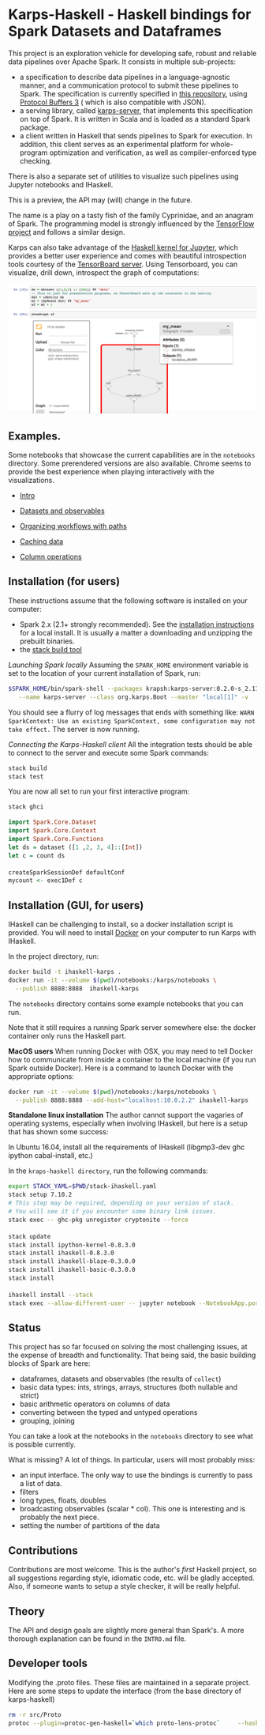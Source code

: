 # Karps-Haskell - Haskell bindings for Spark Datasets and Dataframes

This project is an exploration vehicle for developing safe, robust and reliable
data pipelines over Apache Spark. It consists in multiple sub-projects:
- a specification to describe data pipelines in a language-agnostic manner,
  and a communication protocol to submit these pipelines to Spark. The
  specification is currently specified in [this repository](https://github.com/krapsh/karps-interface), using
   [Protocol Buffers 3](https://developers.google.com/protocol-buffers/docs/proto3) (
    which is also compatible with JSON).
- a serving library, called
  [karps-server](https://github.com/krapsh/kraps-server), that implements this specification on top of Spark.
  It is written in Scala and is loaded as a standard Spark package.
- a client written in Haskell that sends pipelines to Spark for execution. In
  addition, this client serves as an experimental platform for whole-program optimization and verification, as well as compiler-enforced type checking.

There is also a separate set of utilities to visualize such pipelines using
Jupyter notebooks and IHaskell.

This is a preview, the API may (will) change in the future.

The name is a play on a tasty fish of the family Cyprinidae, and an anagram of Spark. The programming model is strongly influenced by the
[TensorFlow project](https://www.tensorflow.org/) and follows a similar design.


Karps can also take advantage of the [Haskell kernel for Jupyter](https://github.com/gibiansky/IHaskell), which provides a better user
experience and comes with beautiful introspection tools courtesy of the
[TensorBoard server](https://www.tensorflow.org/how_tos/summaries_and_tensorboard/). Using
Tensorboard, you can visualize, drill down, introspect the graph of computations:

![image](https://github.com/krapsh/kraps-haskell/raw/master/notebooks/ihaskell-tensorboard.png)


## Examples.

Some notebooks that showcase the current capabilities are in the `notebooks`
directory. Some prerendered versions are also available. Chrome seems to provide
the best experience when playing interactively with the visualizations.

  - [Intro](https://rawgit.com/krapsh/kraps-haskell/master/notebooks/rendered/00_Intro.html)

  - [Datasets and observables](https://rawgit.com/krapsh/kraps-haskell/master/notebooks/rendered/01_Datasets_Dataframes_Observable_DynObservable.html)

  - [Organizing workflows with paths](https://rawgit.com/krapsh/kraps-haskell/master/notebooks/rendered/02_Organizing_workflows.html)

  - [Caching data](https://rawgit.com/krapsh/kraps-haskell/master/notebooks/rendered/03_Caching_data.html)

  - [Column operations](https://rawgit.com/krapsh/kraps-haskell/master/notebooks/rendered/06_Column_operations.html)

## Installation (for users)

These instructions assume that the following software is installed on your computer:
 - Spark 2.x (2.1+ strongly recommended). See the [installation instructions](http://spark.apache.org/docs/latest/#downloading) for a local install. It is usually a matter a downloading and unzipping the prebuilt binaries.
 - the [stack build tool](https://docs.haskellstack.org/en/stable/README/)

_Launching Spark locally_ Assuming the `SPARK_HOME` environment variable is set
to the location of your current installation of Spark, run:
```sh
$SPARK_HOME/bin/spark-shell --packages krapsh:karps-server:0.2.0-s_2.11\
   --name karps-server --class org.karps.Boot --master "local[1]" -v
```

You should see a flurry of log messages that ends with something like: `WARN SparkContext: Use an existing SparkContext, some configuration may not take effect.` The server is now running.

_Connecting the Karps-Haskell client_ All the integration tests should be able
to connect to the server and execute some Spark commands:

```sh
stack build
stack test
```

You are now all set to run your first interactive program:

```sh
stack ghci
```

```haskell
import Spark.Core.Dataset
import Spark.Core.Context
import Spark.Core.Functions
let ds = dataset ([1 ,2, 3, 4]::[Int])
let c = count ds

createSparkSessionDef defaultConf
mycount <- exec1Def c
```

## Installation (GUI, for users)

IHaskell can be challenging to install, so a docker installation script is provided. You will need to install [Docker](https://www.docker.com/) on your computer to run Karps with IHaskell.

In the project directory, run:

```bash
docker build -t ihaskell-karps .
docker run -it --volume $(pwd)/notebooks:/karps/notebooks \
  --publish 8888:8888  ihaskell-karps
```

The `notebooks` directory contains some example notebooks that you can run.

Note that it still requires a running Spark server somewhere else: the docker
container only runs the Haskell part.

__MacOS users__ When running Docker with OSX, you may need to tell Docker how
to communicate from inside a container to the local machine (if you run Spark
outside Docker). Here is a command to launch Docker with the appropriate options:

```bash
docker run -it --volume $(pwd)/notebooks:/karps/notebooks \
  --publish 8888:8888 --add-host="localhost:10.0.2.2" ihaskell-karps
```

__Standalone linux installation__ The author cannot support the vagaries of
operating systems, especially when involving IHaskell, but here is a setup that
has shown some success:

In Ubuntu 16.04, install all the requirements of IHaskell (libgmp3-dev ghc ipython cabal-install, etc.)

In the `kraps-haskell directory`, run the following commands:

```bash
export STACK_YAML=$PWD/stack-ihaskell.yaml
stack setup 7.10.2
# This step may be required, depending on your version of stack.
# You will see it if you encounter some binary link issues.
stack exec -- ghc-pkg unregister cryptonite --force

stack update
stack install ipython-kernel-0.8.3.0
stack install ihaskell-0.8.3.0
stack install ihaskell-blaze-0.3.0.0
stack install ihaskell-basic-0.3.0.0
stack install

ihaskell install --stack
stack exec --allow-different-user -- jupyter notebook --NotebookApp.port=8888 '--NotebookApp.ip=*' --NotebookApp.notebook_dir=$PWD
```

## Status

This project has so far focused on solving the most challenging issues, at the
expense of breadth and functionality. That being said, the basic building blocks of
Spark are here:
 - dataframes, datasets and observables (the results of `collect`)
 - basic data types: ints, strings, arrays, structures (both nullable and strict)
 - basic arithmetic operators on columns of data
 - converting between the typed and untyped operations
 - grouping, joining

You can take a look at the notebooks in the `notebooks` directory to see what is
possible currently.

What is missing? A lot of things. In particular, users will most probably miss:
 - an input interface. The only way to use the bindings is currently to pass a list of data.
 - filters
 - long types, floats, doubles
 - broadcasting observables (scalar * col). This one is interesting and is probably the next piece.
 - setting the number of partitions of the data

## Contributions

Contributions are most welcome. This is the author's _first_ Haskell project, so
all suggestions regarding style, idiomatic code, etc. will be gladly accepted.
Also, if someone wants to setup a style checker, it will be really helpful.

## Theory

The API and design goals are slightly more general than Spark's. A more thorough
explanation can be found in the `INTRO.md` file.

## Developer tools

Modifying the .proto files. These files are maintained in a separate project. Here are some steps to update the interface (from the base directory of karps-haskell)

```bash
rm -r src/Proto
protoc --plugin=protoc-gen-haskell=`which proto-lens-protoc`     --haskell_out=src/ -I $KARPS/src/main/protobuf $KARPS/src/main/protobuf/karps/proto/*.proto $KARPS/src/main/protobuf/tensorflow/core/framework/*.proto
```
